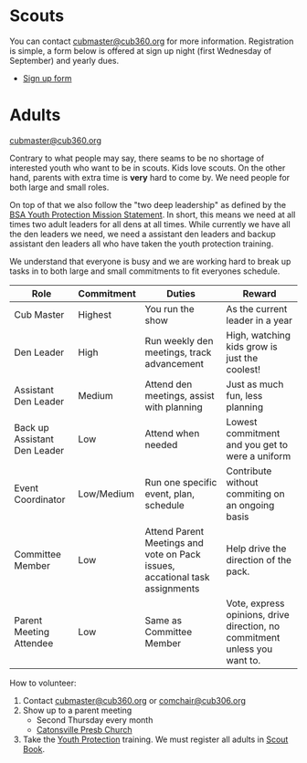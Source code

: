 # Scouts #

You can contact [cubmaster@cub360.org](mailto:cubmaster@cub360.org) for more information. Registration is simple, a form below is offered at sign up night (first Wednesday of September) and yearly dues.

* [Sign up form](https://filestore.scouting.org/filestore/pdf/524-406.pdf)

# Adults #

<i class="far fa-envelope"></i>
[cubmaster@cub360.org](mailto:cubmaster@cub360.org)

Contrary to what people may say, there seams to be no shortage of interested youth who want to be in scouts. Kids love scouts. On the other hand, parents with extra time is **very** hard to come by. We need people for both large and small roles.

On top of that we also follow the "two deep leadership" as defined by the [BSA Youth Protection Mission Statement](https://www.scouting.org/training/youth-protection/). In short, this means we need at all times two adult leaders for all dens at all times. While currently we have all the den leaders we need, we need a assistant den leaders and backup assistant den leaders all who have taken the youth protection training.

We understand that everyone is busy and we are working hard to break up tasks in to both large and small commitments to fit everyones schedule.

| Role | Commitment | Duties | Reward |
| ---- | ---------- | ------ | ------ |
| Cub Master | Highest | You run the show | As the current leader in a year |
| Den Leader | High | Run weekly den meetings, track advancement | High, watching kids grow is just the coolest!
| Assistant Den Leader | Medium | Attend den meetings, assist with planning | Just as much fun, less planning |
| Back up Assistant Den Leader | Low | Attend when needed | Lowest commitment and you get to were a uniform
| Event Coordinator | Low/Medium | Run one specific event, plan, schedule | Contribute without commiting on an ongoing basis
| Committee Member | Low | Attend Parent Meetings and vote on Pack issues, accational task assignments | Help drive the direction of the pack.
| Parent Meeting Attendee | Low | Same as Committee Member | Vote, express opinions, drive direction, no commitment unless you want to. |

How to volunteer:

1. Contact [cubmaster@cub360.org](mailto:cubmaster@cub360.org) or [comchair@cub306.org](mailto:comchair@cub306.org)
1. Show up to a parent meeting
	* Second Thursday every month
	* [Catonsville Presb Church](http://www.catonsvillepresb.org/)
1. Take the [Youth Protection](https://www.scouting.org/training/youth-protection/) training. We must register all adults in [Scout Book](https://www.scoutbook.com).


